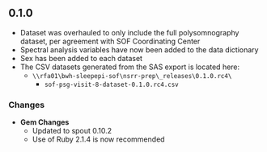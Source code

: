 ## 0.1.0

- Dataset was overhauled to only include the full polysomnography dataset, per agreement with SOF Coordinating Center
- Spectral analysis variables have now been added to the data dictionary
- Sex has been added to each dataset
- The CSV datasets generated from the SAS export is located here:
  - `\\rfa01\bwh-sleepepi-sof\nsrr-prep\_releases\0.1.0.rc4\`
    - `sof-psg-visit-8-dataset-0.1.0.rc4.csv`
### Changes
- **Gem Changes**
  - Updated to spout 0.10.2
  - Use of Ruby 2.1.4 is now recommended

